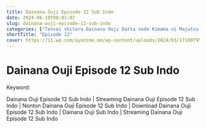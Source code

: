```yaml
---
title: Dainana Ouji Episode 12 Sub Indo
date: 2024-06-19T00:01:07
slug: dainana-ouji-episode-12-sub-indo
categories: ["Tensei shitara Dainana Ouji Datta node Kimama ni Majutsu wo Kiwamemasu"]
shortTitle: "Episode 12"
cover: https://i1.wp.com/ayanime.me/wp-content/uploads/2024/03/1710079583-1960-141243.jpg
---
```


# Dainana Ouji Episode 12 Sub Indo

<iframe-loader iframe-src1="https://play.ayanime.me/include/fluidplayer/fluidplayer.php?VideoSrc1=https%3A%2F%2Fdrive.google.com%2Ffile%2Fd%2F1H3ASBmGrB7G8dn02mbp0lnKxpSiLgmjl%2Fpreview&VideoType1=video%2Fmp4&VideoQuality1=480p&VideoSrc2=https%3A%2F%2Fdrive.google.com%2Ffile%2Fd%2F1AlOxU43zdF1UsxB9--QDMe6mQLTxy4aa%2Fpreview&VideoType2=video%2Fmp4&VideoQuality2=720p&VideoSrc3=https%3A%2F%2Fdrive.google.com%2Ffile%2Fd%2F1StJ6LPO34cLvOXU3WMA85JZ-oguiZOk1%2Fpreview&VideoType3=video%2Fmp4&VideoQuality3=1080p&VideoSrc4=&VideoType4=&VideoQuality4=&VideoPoster=&VideoTrack1=&kind1=&srclang1=&label1=&default1=&VideoTrack2=&kind2=&srclang2=&label2=&default2=&player=fluid+player&server=Drive+API&api=&width=100%25&height=900px" iframe-src2="https://drive.google.com/file/d/1StJ6LPO34cLvOXU3WMA85JZ-oguiZOk1/preview"></iframe-loader>

Keyword:
<p>Dainana Ouji Episode 12 Sub Indo | Streaming Dainana Ouji Episode 12 Sub Indo | Nonton Dainana Ouji Episode 12 Sub Indo | Download Dainana Ouji Episode 12 Sub Indo | Dainana Ouji Sub Indo | Streaming Dainana Ouji Episode 12 Sub Indo</p>

